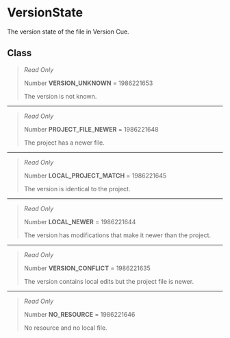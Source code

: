 # VersionState
The version state of the file in Version Cue.

## Class
> *Read Only* 
> 
> Number **VERSION_UNKNOWN** = 1986221653
> 
> The version is not known.
*** 
> *Read Only* 
> 
> Number **PROJECT_FILE_NEWER** = 1986221648
> 
> The project has a newer file.
*** 
> *Read Only* 
> 
> Number **LOCAL_PROJECT_MATCH** = 1986221645
> 
> The version is identical to the project.
*** 
> *Read Only* 
> 
> Number **LOCAL_NEWER** = 1986221644
> 
> The version has modifications that make it newer than the project.
*** 
> *Read Only* 
> 
> Number **VERSION_CONFLICT** = 1986221635
> 
> The version contains local edits but the project file is newer.
*** 
> *Read Only* 
> 
> Number **NO_RESOURCE** = 1986221646
> 
> No resource and no local file.

